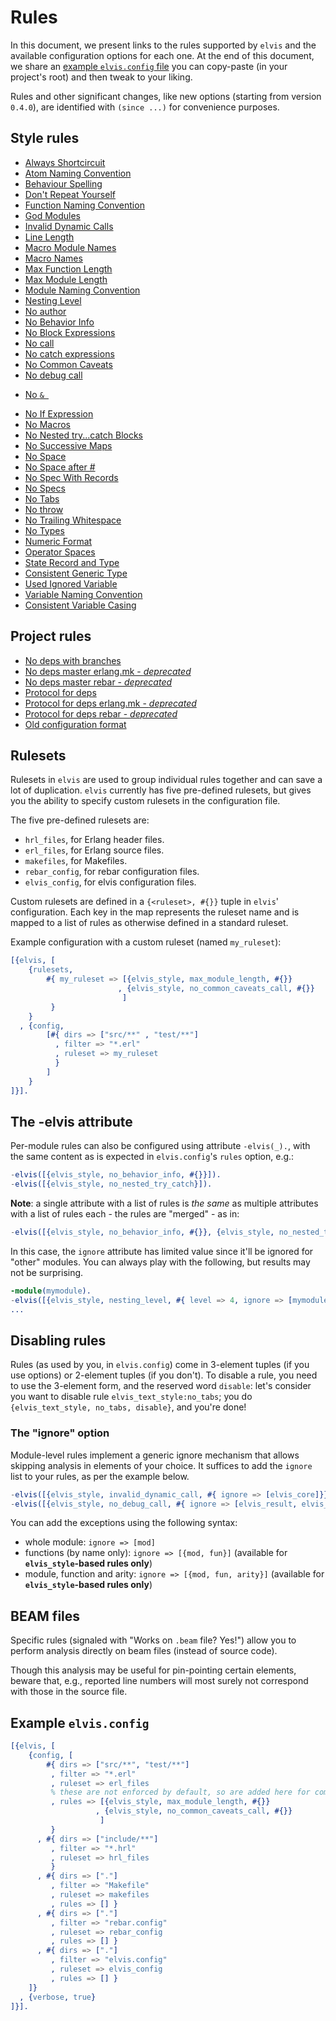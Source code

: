 # Rules

In this document, we present links to the rules supported by `elvis` and the available configuration
options for each one. At the end of this document, we share an
[example `elvis.config` file](#example-elvisconfig) you can copy-paste (in your project's root) and
then tweak to your liking.

Rules and other significant changes, like new options (starting from version `0.4.0`), are
identified with `(since ...)` for convenience purposes.

## Style rules

- [Always Shortcircuit](doc_rules/elvis_style/always_shortcircuit.md)
- [Atom Naming Convention](doc_rules/elvis_style/atom_naming_convention.md)
- [Behaviour Spelling](doc_rules/elvis_style/behaviour_spelling.md)
- [Don't Repeat Yourself](doc_rules/elvis_style/dont_repeat_yourself.md)
- [Function Naming Convention](doc_rules/elvis_style/function_naming_convention.md)
- [God Modules](doc_rules/elvis_style/god_modules.md)
- [Invalid Dynamic Calls](doc_rules/elvis_style/invalid_dynamic_call.md)
- [Line Length](doc_rules/elvis_text_style/line_length.md)
- [Macro Module Names](doc_rules/elvis_style/macro_module_names.md)
- [Macro Names](doc_rules/elvis_style/macro_names.md)
- [Max Function Length](doc_rules/elvis_style/max_function_length.md)
- [Max Module Length](doc_rules/elvis_style/max_module_length.md)
- [Module Naming Convention](doc_rules/elvis_style/module_naming_convention.md)
- [Nesting Level](doc_rules/elvis_style/nesting_level.md)
- [No author](doc_rules/elvis_style/no_author.md)
- [No Behavior Info](doc_rules/elvis_style/no_behavior_info.md)
- [No Block Expressions](doc_rules/elvis_style/no_block_expressions.md)
- [No call](doc_rules/elvis_style/no_call.md)
- [No catch expressions](doc_rules/elvis_style/no_catch_expressions.md)
- [No Common Caveats](doc_rules/elvis_style/no_common_caveats_call.md)
- [No debug call](doc_rules/elvis_style/no_debug_call.md)
<!-- markdownlint-disable MD033 -->
- [No <code>&&nbsp;</code>](doc_rules/elvis_style/no_dollar_space.md)
<!-- markdownlint-enable MD033 -->
- [No If Expression](doc_rules/elvis_style/no_if_expression.md)
- [No Macros](doc_rules/elvis_style/no_macros.md)
- [No Nested try...catch Blocks](doc_rules/elvis_style/no_nested_try_catch.md)
- [No Successive Maps](doc_rules/elvis_style/no_successive_maps.md)
- [No Space](doc_rules/elvis_style/no_space.md)
- [No Space after #](doc_rules/elvis_style/no_space_after_pount.md)
- [No Spec With Records](doc_rules/elvis_style/no_spec_with_records.md)
- [No Specs](doc_rules/elvis_style/no_specs.md)
- [No Tabs](doc_rules/elvis_text_style/no_tabs.md)
- [No throw](doc_rules/elvis_style/no_throw.md)
- [No Trailing Whitespace](doc_rules/elvis_text_style/no_trailing_whitespace.md)
- [No Types](doc_rules/elvis_style/no_types.md)
- [Numeric Format](doc_rules/elvis_style/numeric_format.md)
- [Operator Spaces](doc_rules/elvis_style/operator_spaces.md)
- [State Record and Type](doc_rules/elvis_style/state_record_and_type.md)
- [Consistent Generic Type](doc_rules/elvis_style/consistent_generic_type.md)
- [Used Ignored Variable](doc_rules/elvis_style/used_ignored_variable.md)
- [Variable Naming Convention](doc_rules/elvis_style/variable_naming_convention.md)
- [Consistent Variable Casing](doc_rules/elvis_style/consistent_variable_casing.md)

## Project rules

- [No deps with branches](doc_rules/elvis_project/no_branch_deps.md)
- [No deps master erlang.mk - *deprecated*](doc_rules/elvis_project/no_deps_master_erlang_mk.md)
- [No deps master rebar - *deprecated*](doc_rules/elvis_project/no_deps_master_rebar.md)
- [Protocol for deps](doc_rules/elvis_project/protocol_for_deps.md)
- [Protocol for deps erlang.mk - *deprecated*](doc_rules/elvis_project/protocol_for_deps_erlang_mk.md)
- [Protocol for deps rebar - *deprecated*](doc_rules/elvis_project/protocol_for_deps_rebar.md)
- [Old configuration format](doc_rules/elvis_project/old_configuration_format.md)

## Rulesets

Rulesets in `elvis` are used to group individual rules together and can save a lot of duplication.
`elvis` currently has five pre-defined rulesets, but gives you the ability to specify custom
rulesets in the configuration file.

The five pre-defined rulesets are:

- `hrl_files`, for Erlang header files.
- `erl_files`, for Erlang source files.
- `makefiles`, for Makefiles.
- `rebar_config`, for rebar configuration files.
- `elvis_config`, for elvis configuration files.

Custom rulesets are defined in a `{<ruleset>, #{}}` tuple in `elvis`' configuration. Each key in the
map represents the ruleset name and is mapped to a list of rules as otherwise defined in a standard
ruleset.

Example configuration with a custom ruleset (named `my_ruleset`):

```erlang
[{elvis, [
    {rulesets,
        #{ my_ruleset => [{elvis_style, max_module_length, #{}}
                        , {elvis_style, no_common_caveats_call, #{}}
                         ]
         }
    }
  , {config,
        [#{ dirs => ["src/**" , "test/**"]
          , filter => "*.erl"
          , ruleset => my_ruleset
          }
        ]
    }
]}].
```

## The -elvis attribute

Per-module rules can also be configured using attribute `-elvis(_).`, with the same content as is
expected in `elvis.config`'s `rules` option, e.g.:

```erlang
-elvis([{elvis_style, no_behavior_info, #{}}]).
-elvis([{elvis_style, no_nested_try_catch}]).
```

**Note**: a single attribute with a list of rules is *the same* as multiple attributes with a list
of rules each - the rules are "merged" - as in:

```erlang
-elvis([{elvis_style, no_behavior_info, #{}}, {elvis_style, no_nested_try_catch}]).
```

In this case, the `ignore` attribute has limited value since it'll be ignored for "other" modules.
You can always play with the following, but results may not be surprising.

```erlang
-module(mymodule).
-elvis([{elvis_style, nesting_level, #{ level => 4, ignore => [mymodule] }}]).
...
```

## Disabling rules

Rules (as used by you, in `elvis.config`) come in 3-element tuples (if you use options) or 2-element
tuples (if you don't). To disable a rule, you need to use the 3-element form, and the reserved word
`disable`: let's consider you want to disable rule `elvis_text_style:no_tabs`; you do
`{elvis_text_style, no_tabs, disable}`, and you're done!

### The "ignore" option

Module-level rules implement a generic ignore mechanism that allows skipping analysis in elements of
your choice.
It suffices to add the `ignore` list to your rules, as per the example below.

```erlang
-elvis([{elvis_style, invalid_dynamic_call, #{ ignore => [elvis_core]}}]).
-elvis([{elvis_style, no_debug_call, #{ ignore => [elvis_result, elvis_utils]}}]).
```

You can add the exceptions using the following syntax:

- whole module: `ignore => [mod]`
- functions (by name only): `ignore => [{mod, fun}]` (available for **`elvis_style`-based rules
only**)
- module, function and arity: `ignore => [{mod, fun, arity}]` (available for **`elvis_style`-based
rules only**)

## BEAM files

Specific rules (signaled with "Works on `.beam` file? Yes!") allow you to perform analysis directly
on beam files (instead of source code).

Though this analysis may be useful for pin-pointing certain elements, beware that, e.g., reported
line numbers will most surely not correspond with those in the source file.

## Example `elvis.config`

```erlang
[{elvis, [
    {config, [
        #{ dirs => ["src/**", "test/**"]
         , filter => "*.erl"
         , ruleset => erl_files
         % these are not enforced by default, so are added here for completeness
         , rules => [{elvis_style, max_module_length, #{}}
                   , {elvis_style, no_common_caveats_call, #{}}
                    ]
         }
      , #{ dirs => ["include/**"]
         , filter => "*.hrl"
         , ruleset => hrl_files
         }
      , #{ dirs => ["."]
         , filter => "Makefile"
         , ruleset => makefiles
         , rules => [] }
      , #{ dirs => ["."]
         , filter => "rebar.config"
         , ruleset => rebar_config
         , rules => [] }
      , #{ dirs => ["."]
         , filter => "elvis.config"
         , ruleset => elvis_config
         , rules => [] }
    ]}
  , {verbose, true}
]}].
```
